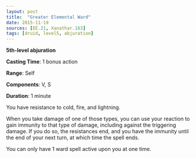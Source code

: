 ```yaml
---
layout: post
title:  "Greater Elemental Ward"
date: 2015-11-19
sources: [EE.21, Xanathar.163]
tags: [druid, level5, abjuration]
---
```


**5th-level abjuration**

**Casting Time**: 1 bonus action

**Range**: Self

**Components**: V, S

**Duration**: 1 minute

You have resistance to cold, fire, and lightning.

When you take damage of one of those types, you can use your reaction to gain immunity to that type of damage, including against the triggering damage. If you do so, the resistances end, and you have the immunity until the end of your next turn, at which time the spell ends.

You can only have 1 ward spell active upon you at one time.